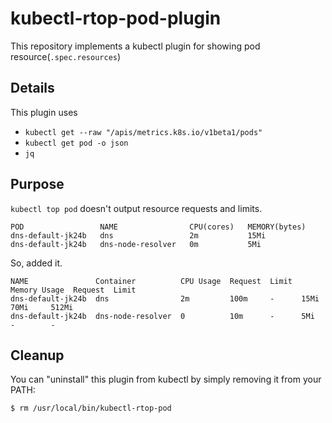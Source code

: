 # kubectl-rtop-pod-plugin
This repository implements a kubectl plugin for showing pod resource(`.spec.resources`)

## Details

This plugin uses
- `kubectl get --raw "/apis/metrics.k8s.io/v1beta1/pods"`
- `kubectl get pod -o json`
- `jq`

## Purpose
`kubectl top pod` doesn't output resource requests and limits.

```
POD                 NAME                CPU(cores)   MEMORY(bytes)   
dns-default-jk24b   dns                 2m           15Mi            
dns-default-jk24b   dns-node-resolver   0m           5Mi            
```

So, added it.

```
NAME               Container          CPU Usage  Request  Limit  Memory Usage  Request  Limit
dns-default-jk24b  dns                2m         100m     -      15Mi          70Mi     512Mi
dns-default-jk24b  dns-node-resolver  0          10m      -      5Mi           -        -
```

## Cleanup

You can "uninstall" this plugin from kubectl by simply removing it from your PATH:

    $ rm /usr/local/bin/kubectl-rtop-pod

